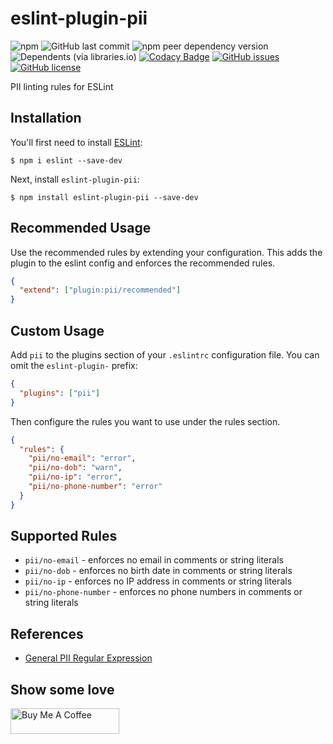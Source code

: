 # eslint-plugin-pii

![npm](https://img.shields.io/npm/v/eslint-plugin-pii) ![GitHub last commit](https://img.shields.io/github/last-commit/shiva-hack/eslint-plugin-pii) ![npm peer dependency version](https://img.shields.io/npm/dependency-version/eslint-plugin-pii/peer/eslint) ![Dependents (via libraries.io)](https://img.shields.io/librariesio/dependents/npm/eslint-plugin-pii?cacheSeconds=300) [![Codacy Badge](https://app.codacy.com/project/badge/Grade/f77de857bbe7426ba4eebe33d307ef84)](https://www.codacy.com/gh/shiva-hack/eslint-plugin-pii/dashboard?utm_source=github.com&utm_medium=referral&utm_content=shiva-hack/eslint-plugin-pii&utm_campaign=Badge_Grade) [![GitHub issues](https://img.shields.io/github/issues/shiva-hack/eslint-plugin-pii?cacheSeconds=300)](https://github.com/shiva-hack/eslint-plugin-pii/issues) [![GitHub license](https://img.shields.io/github/license/shiva-hack/eslint-plugin-pii?cacheSeconds=300)](https://github.com/shiva-hack/eslint-plugin-pii/blob/main/LICENSE)

PII linting rules for ESLint

## Installation

You'll first need to install [ESLint](http://eslint.org):

```
$ npm i eslint --save-dev
```

Next, install `eslint-plugin-pii`:

```
$ npm install eslint-plugin-pii --save-dev
```

## Recommended Usage

Use the recommended rules by extending your configuration. This adds the plugin to the eslint config and enforces the recommended rules.

```json
{
  "extend": ["plugin:pii/recommended"]
}
```

## Custom Usage

Add `pii` to the plugins section of your `.eslintrc` configuration file. You can omit the `eslint-plugin-` prefix:

```json
{
  "plugins": ["pii"]
}
```

Then configure the rules you want to use under the rules section.

```json
{
  "rules": {
    "pii/no-email": "error",
    "pii/no-dob": "warn",
    "pii/no-ip": "error",
    "pii/no-phone-number": "error"
  }
}
```

## Supported Rules

- `pii/no-email` - enforces no email in comments or string literals
- `pii/no-dob` - enforces no birth date in comments or string literals
- `pii/no-ip` - enforces no IP address in comments or string literals
- `pii/no-phone-number` - enforces no phone numbers in comments or string literals

## References

- [General PII Regular Expression](https://support.milyli.com/docs/quickstarts/regex/general-pii-regex)

## Show some love

<a href="https://www.buymeacoffee.com/shivamdhruva" target="_blank"><img src="https://cdn.buymeacoffee.com/buttons/v2/default-yellow.png" alt="Buy Me A Coffee" height="41" width="174"></a>
